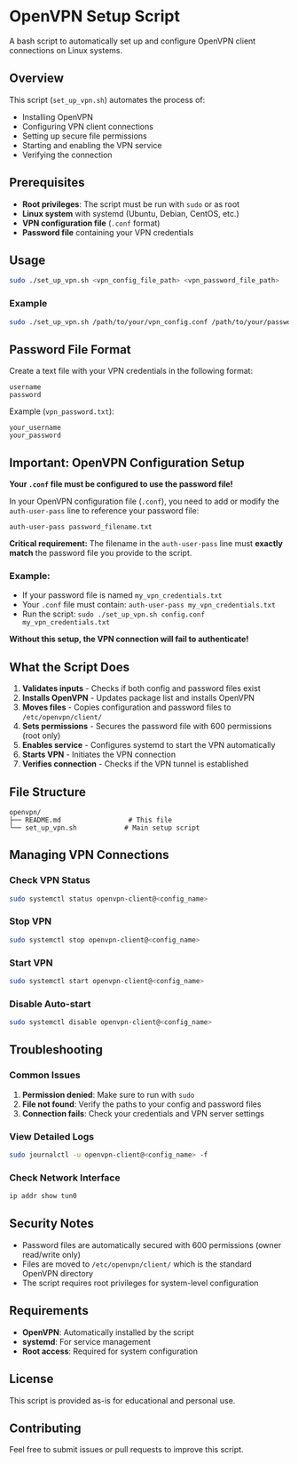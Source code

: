 # OpenVPN Setup Script

A bash script to automatically set up and configure OpenVPN client connections on Linux systems.

## Overview

This script (`set_up_vpn.sh`) automates the process of:
- Installing OpenVPN
- Configuring VPN client connections
- Setting up secure file permissions
- Starting and enabling the VPN service
- Verifying the connection

## Prerequisites

- **Root privileges**: The script must be run with `sudo` or as root
- **Linux system** with systemd (Ubuntu, Debian, CentOS, etc.)
- **VPN configuration file** (`.conf` format)
- **Password file** containing your VPN credentials

## Usage

```bash
sudo ./set_up_vpn.sh <vpn_config_file_path> <vpn_password_file_path>
```

### Example

```bash
sudo ./set_up_vpn.sh /path/to/your/vpn_config.conf /path/to/your/password.txt
```

## Password File Format

Create a text file with your VPN credentials in the following format:
```
username
password
```

Example (`vpn_password.txt`):
```
your_username
your_password
```

## Important: OpenVPN Configuration Setup

**Your `.conf` file must be configured to use the password file!**

In your OpenVPN configuration file (`.conf`), you need to add or modify the `auth-user-pass` line to reference your password file:

```
auth-user-pass password_filename.txt
```

**Critical requirement:** The filename in the `auth-user-pass` line must **exactly match** the password file you provide to the script.

### Example:
- If your password file is named `my_vpn_credentials.txt`
- Your `.conf` file must contain: `auth-user-pass my_vpn_credentials.txt`
- Run the script: `sudo ./set_up_vpn.sh config.conf my_vpn_credentials.txt`

**Without this setup, the VPN connection will fail to authenticate!**

## What the Script Does

1. **Validates inputs** - Checks if both config and password files exist
2. **Installs OpenVPN** - Updates package list and installs OpenVPN
3. **Moves files** - Copies configuration and password files to `/etc/openvpn/client/`
4. **Sets permissions** - Secures the password file with 600 permissions (root only)
5. **Enables service** - Configures systemd to start the VPN automatically
6. **Starts VPN** - Initiates the VPN connection
7. **Verifies connection** - Checks if the VPN tunnel is established

## File Structure

```
openvpn/
├── README.md                 # This file
└── set_up_vpn.sh            # Main setup script
```

## Managing VPN Connections

### Check VPN Status
```bash
sudo systemctl status openvpn-client@<config_name>
```

### Stop VPN
```bash
sudo systemctl stop openvpn-client@<config_name>
```

### Start VPN
```bash
sudo systemctl start openvpn-client@<config_name>
```

### Disable Auto-start
```bash
sudo systemctl disable openvpn-client@<config_name>
```

## Troubleshooting

### Common Issues

1. **Permission denied**: Make sure to run with `sudo`
2. **File not found**: Verify the paths to your config and password files
3. **Connection fails**: Check your credentials and VPN server settings

### View Detailed Logs
```bash
sudo journalctl -u openvpn-client@<config_name> -f
```

### Check Network Interface
```bash
ip addr show tun0
```

## Security Notes

- Password files are automatically secured with 600 permissions (owner read/write only)
- Files are moved to `/etc/openvpn/client/` which is the standard OpenVPN directory
- The script requires root privileges for system-level configuration

## Requirements

- **OpenVPN**: Automatically installed by the script
- **systemd**: For service management
- **Root access**: Required for system configuration

## License

This script is provided as-is for educational and personal use.

## Contributing

Feel free to submit issues or pull requests to improve this script.